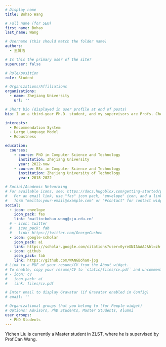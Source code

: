 ```yaml
---
# Display name
title: Bohao Wang

# Full name (for SEO)
first_name: Bohao
last_name: Wang

# Username (this should match the folder name)
authors:
  - 王博浩

# Is this the primary user of the site?
superuser: false

# Role/position
role: Student

# Organizations/Affiliations
organizations:
  - name: Zhejiang University
    url: ''

# Short bio (displayed in user profile at end of posts)
bio: I am a third-year Ph.D. student, and my supervisors are Profs. Chen Chun, Profs. Wang Can, and Profs. Chen Jiawei.

interests:
  - Recommendation System
  - Large Language Model
  - Robustness

education:
  courses:
    - course: PhD in Computer Science and Technology
      institution: Zhejiang University
      year: 2022-now
    - course: BSc in Computer Science and Technology
      institution: Zhejiang University of Technology
      year: 2018-2022

# Social/Academic Networking
# For available icons, see: https://docs.hugoblox.com/getting-started/page-builder/#icons
#   For an email link, use "fas" icon pack, "envelope" icon, and a link in the
#   form "mailto:your-email@example.com" or "#contact" for contact widget.
social:
  - icon: envelope
    icon_pack: fas
    link: 'mailto:bohao.wang@zju.edu.cn'
  # - icon: twitter
  #   icon_pack: fab
  #   link: https://twitter.com/GeorgeCushen
  - icon: google-scholar
    icon_pack: ai
    link: https://scholar.google.com/citations?user=0yreGNIAAAAJ&hl=zh-CN
  - icon: github
    icon_pack: fab
    link: https://github.com/WANGBohaO-jpg
# Link to a PDF of your resume/CV from the About widget.
# To enable, copy your resume/CV to `static/files/cv.pdf` and uncomment the lines below.
# - icon: cv
#   icon_pack: ai
#   link: files/cv.pdf

# Enter email to display Gravatar (if Gravatar enabled in Config)
# email: ''

# Organizational groups that you belong to (for People widget)
# Options: Advisors, PhD Students, Master Students, Alumni
user_groups:
  - PhD Students
---
```


Yichen Liu is currently a Master student in ZLST, where he is supervised by Prof.Can Wang.
